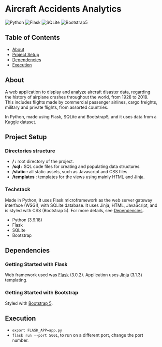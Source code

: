 # Aircraft Accidents Analytics
![Python](https://img.shields.io/badge/python-%23666666?style=for-the-badge&logo=data%3Aimage%2Fpng%3Bbase64%2CiVBORw0KGgoAAAANSUhEUgAAADAAAAAwCAYAAABXAvmHAAAACXBIWXMAAAsTAAALEwEAmpwYAAADGUlEQVR4nO2YPWgUQRTHZ2dzM5dYaCFBAiaFNkZRBMUuiI0fRdBCwSZFolj4kWCSmRMJhyksBJVgI2qhhYIpFEREczPZmUSDSBo%2FkIAERWMnETQmSDRPdm89g4TczCXrXnD%2F8Jpr9vfb92Z25hBKkiRJEoTAQTy3GWcEd7i8i7l4hZkYx0x%2Bx1xMYi4%2BYCaeOlxecrncgbJZXD5vrUNsDIC5BNNyuHiITnor40ZHKHuvCjM5ZgNfKCaHYu%2BEy%2Fp3lgQflpvJ7YpVAHPZHL7NMXRK1COeq8VcvrAYpe54BZhoy4PIa39%2Bk13mAvJiWQgUOtAu6%2Bw6IMtEoMRyEoGYu%2BSEHQBN2kBTmFVToOkzUGTfUhWAoBSdAU0Plf70jLfW4fJy%2BKWdWMi8lySgg%2FoKMl1nze52ykbM5LfFhi5BAEDRs3b0%2Be1w0d%2F4HALnzQTIqBW%2Fw0VP1PBBMXEsEFDk9LwCfnlVq4wFMBNvohcQn1H7o%2Bp8B%2BjtogKK7DGjb%2FVWYC5mIhaY8A%2BCyId%2Fsqw6WKjFBVrNBHhuezTjIn9iJt87TF5FHXLN78eBpreKwufrjNn4ZORBy1EYwVw2oc6%2BmuBmZhgAhEHRC4bw%2Fk50zkyAi6Pmu4i4iY4%2FoKbQhZFRqQOg6LAxfH6EuJkAEy2GW2A%2FynoVAdTjyhrQtAc0eQua%2FrAC06YC6SYjAbdT7DWZZ8T61gXwXsUW0ORTJNB6Vg2mNpn1mMn1BgJDeXiUBk3eRQ6v6CQMo5SZwP5et9hX2OHiSiCgSGPk8DqoO8gmDhPS6AyjyIl%2FAD%2Ftj6mVAGbiiJFAsTPMYsAr2oysw3PL5%2Fu%2FJ2KBKdD0NShy3XzhzhGXid2YiemSBRSN98IehMsGf7%2F%2F%2B16wdASKZMEjpGKW%2FM8EyBgMkHrQ6dWg6POlJ6BI4e9H0KSrTARoi4XAR%2FBSG2AwXQuavgwFuuMVCEZiAWvAo4djFTC%2Bz869gL9YXdQjExhGVaDJDTt4Mgo63YDKKaAqtvrXPlBEh0fsifAsMw6KjoCi90GRLAxUboNe5MbNmyRJElQe%2BQWgfIcmva%2Bj%2BwAAAABJRU5ErkJggg%3D%3D)
![Flask](https://img.shields.io/badge/flask-black?style=for-the-badge&logo=flask)
![SQLite](https://img.shields.io/badge/sqlite-%23003B57?style=for-the-badge&logo=sqlite)
![Bootstrap5](https://img.shields.io/badge/bootstrap-%237952B3?style=for-the-badge&logo=bootstrap&color=%237952B3)

## Table of Contents
 - [About](#about)
 - [Project Setup](#project-setup)
 - [Dependencies](#dependencies)
 - [Execution](#execution)

## About
A web application to display and analyze aircraft disaster data, regarding the history of airplane crashes throughout the world, from 1928 to 2019. This includes flights made by commercial passenger airlines, cargo freights, military and private flights, from assorted countries.

In Python, made using Flask, SQLite and Bootstrap5, and it uses data from a Kaggle dataset.

## Project Setup

### Directories structure
 - **/ :** root directory of the project.
 - **/sql :** SQL code files for creating and populating data structures.
 - **/static :** all static assets, such as Javascript and CSS files.
 - **/templates :** templates for the views using mainly HTML and Jinja.

### Techstack
 Made in Python, it uses Flask microframework as the web server gateway interface (WSGI), with SQLite database. It uses Jinja, HTML, JavaScript, and is styled with CSS (Bootstrap 5). For more details, see [Dependencies](#dependencies).
 
 - Python (3.9.18)
 - Flask
 - SQLite
 - Bootstrap

## Dependencies
### Getting Started with Flask
Web framework used was [Flask](https://flask.palletsprojects.com/en/3.0.x/installation/#install-flask) (3.0.2). Application uses [Jinja](https://jinja.palletsprojects.com/en/3.1.x/intro/#installation) (3.1.3) templating.

### Getting Started with Bootstrap
Styled with [Bootstrap 5](https://getbootstrap.com/docs/5.2/getting-started/download/).

## Execution
- `export FLASK_APP=app.py`
- `flask run --port 5001`, to run on a different port, change the port number.
